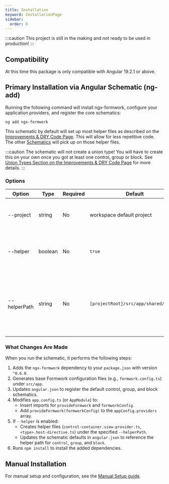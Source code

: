 ```yaml
---
title: Installation
keyword: InstallationPage
sidebar:
  order: 0
---
```


:::caution
This project is still in the making and not ready to be used in production!
:::


## Compatibility

At this time this package is only compatible with Angular 19.2.1 or above.

## Primary Installation via Angular Schematic (ng-add)

Running the following command will install ngx-formwork, configure your application providers, and register the core schematics:

```shell
ng add ngx-formwork
```

This schematic by default will set up most helper files as described on the [Improvements & DRY Code Page](/guides/improvements). This will allow for less repetitive code. The other [Schematics](/getting-started/schematics/) will pick up on those helper files. 

:::caution
The schematic will not create a union type! You will have to create this on your own once you got at least one control, group or block. See [Union Types Section on the Improvements & DRY Code Page](/guides/improvements/#union-types) for more details.
:::

### Options

| Option       | Type    | Required | Default                               | Description                                                                                         |
|--------------|---------|----------|---------------------------------------|-----------------------------------------------------------------------------------------------------|
| --project    | string  | No       | workspace default project             | Angular project to add ngx-formwork to.                                                             |
| --helper     | boolean | No       | `true`                                | Include helper files for view providers and host directives.                                        |
| --helperPath | string  | No       | `[projectRoot]/src/app/shared/helper` | Path to place generated helper files if `--helper` is enabled. This path has to be an absolut path. |

### What Changes Are Made

When you run the schematic, it performs the following steps:

1. Adds the `ngx-formwork` dependency to your `package.json` with version `^0.6.0`.
2. Generates base Formwork configuration files (e.g., `formwork.config.ts`) under `src/app`.
3. Updates `angular.json` to register the default control, group, and block schematics.
4. Modifies `app.config.ts` (or `AppModule`) to:
   - Insert imports for `provideFormwork` and `formworkConfig`.
   - Add `provideFormwork(formworkConfig)` to the `appConfig.providers` array.
5. If `--helper` is enabled:
   - Creates helper files (`control-container.view-provider.ts`, `<type>.host-directive.ts`) under the specified `--helperPath`.
   - Updates the schematic defaults in `angular.json` to reference the helper path for `control`, `group`, and `block`.
6. Runs `npm install` to install the added dependencies.

## Manual Installation

For manual setup and configuration, see the [Manual Setup guide](/getting-started/manuel-setup/).
